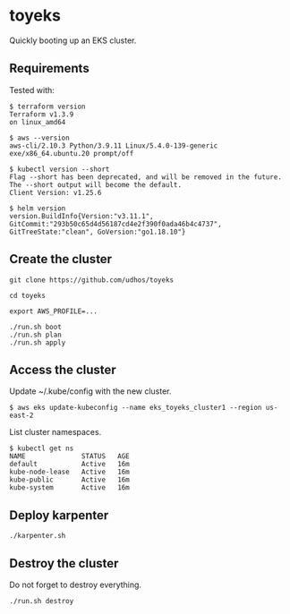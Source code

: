 # toyeks

Quickly booting up an EKS cluster.

## Requirements

Tested with:

```
$ terraform version
Terraform v1.3.9
on linux_amd64

$ aws --version
aws-cli/2.10.3 Python/3.9.11 Linux/5.4.0-139-generic exe/x86_64.ubuntu.20 prompt/off

$ kubectl version --short
Flag --short has been deprecated, and will be removed in the future. The --short output will become the default.
Client Version: v1.25.6

$ helm version
version.BuildInfo{Version:"v3.11.1", GitCommit:"293b50c65d4d56187cd4e2f390f0ada46b4c4737", GitTreeState:"clean", GoVersion:"go1.18.10"}
```

## Create the cluster

```
git clone https://github.com/udhos/toyeks

cd toyeks

export AWS_PROFILE=...

./run.sh boot
./run.sh plan
./run.sh apply
```

## Access the cluster

Update ~/.kube/config with the new cluster.

```
$ aws eks update-kubeconfig --name eks_toyeks_cluster1 --region us-east-2
```

List cluster namespaces.

```
$ kubectl get ns
NAME              STATUS   AGE
default           Active   16m
kube-node-lease   Active   16m
kube-public       Active   16m
kube-system       Active   16m
```

## Deploy karpenter

```
./karpenter.sh
```

## Destroy the cluster

Do not forget to destroy everything.

```
./run.sh destroy
```
